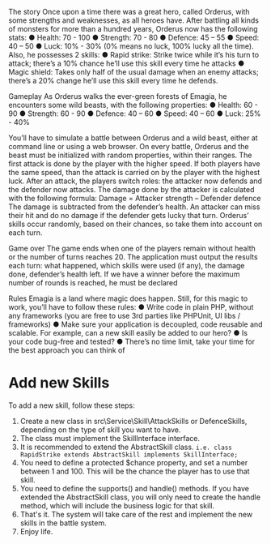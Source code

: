 The story
Once upon a time there was a great hero, called Orderus, with some strengths and weaknesses,
as all heroes have.
After battling all kinds of monsters for more than a hundred years, Orderus now has the
following stats:
● Health: 70 - 100
● Strength: 70 - 80
● Defence: 45 – 55
● Speed: 40 – 50
● Luck: 10% - 30% (0% means no luck, 100% lucky all the time).
Also, he possesses 2 skills:
● Rapid strike: Strike twice while it’s his turn to attack; there’s a 10% chance he’ll use this skill
every time he attacks
● Magic shield: Takes only half of the usual damage when an enemy attacks; there’s a 20%
change he’ll use this skill every time he defends.

Gameplay
As Orderus walks the ever-green forests of Emagia, he encounters some wild beasts, with the
following properties:
● Health: 60 - 90
● Strength: 60 - 90
● Defence: 40 – 60
● Speed: 40 – 60
● Luck: 25% - 40%

You’ll have to simulate a battle between Orderus and a wild beast, either at command line or
using a web browser. On every battle, Orderus and the beast must be initialized with random
properties, within their ranges.
The first attack is done by the player with the higher speed. If both players have the same speed,
than the attack is carried on by the player with the highest luck. After an attack, the players switch
roles: the attacker now defends and the defender now attacks.
The damage done by the attacker is calculated with the following formula:
Damage = Attacker strength – Defender defence
The damage is subtracted from the defender’s health. An attacker can miss their hit and do no
damage if the defender gets lucky that turn.
Orderus’ skills occur randomly, based on their chances, so take them into account on each turn.

Game over
The game ends when one of the players remain without health or the number of turns reaches 20.
The application must output the results each turn: what happened, which skills were used (if any),
the damage done, defender’s health left.
If we have a winner before the maximum number of rounds is reached, he must be declared

Rules
Emagia is a land where magic does happen. Still, for this magic to work, you’ll have to follow these
rules:
● Write code in plain PHP, without any frameworks (you are free to use 3rd parties like
PHPUnit, UI libs / frameworks)
● Make sure your application is decoupled, code reusable and scalable. For example, can a
new skill easily be added to our hero?
● Is your code bug-free and tested?
● There’s no time limit, take your time for the best approach you can think of


# Add new Skills

To add a new skill, follow these steps:
1) Create a new class in src\Service\Skill\AttackSkills or DefenceSkills, depending on the type of skill you want to have.
2) The class must implement the SkillInterface interface.
3) It is recommended to extend the AbstractSkill class.
``` i.e. class RapidStrike extends AbstractSkill implements SkillInterface; ```
4) You need to define a protected $chance property, and set a number between 1 and 100. This will be the chance the player has to use that skill.
5) You need to define the supports() and handle() methods. If you have extended the AbstractSkill class, you will only need to create the handle method, which will include the business logic for that skill.
6) That's it. The system will take care of the rest and implement the new skills in the battle system.
7) Enjoy life.
